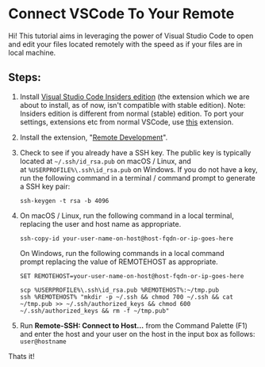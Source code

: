 # Connect VSCode To Your Remote

Hi! This tutorial aims in leveraging the power of Visual Studio Code to open and edit your files located remotely with the speed as if your files are in local machine. 

## Steps:

1. Install [Visual Studio Code Insiders edition](https://code.visualstudio.com/insiders/) (the extension which we are about to install, as of now, isn't compatible with stable edition). Note: Insiders edition is different from normal (stable) edition. To port your settings, extensions etc from normal VSCode, use [this](https://marketplace.visualstudio.com/items?itemName=Shan.code-settings-sync) extension.

2. Install the extension, "[Remote Development](https://marketplace.visualstudio.com/items?itemName=ms-vscode-remote.vscode-remote-extensionpack)".

3. Check to see if you already have a SSH key. The public key is typically located at `~/.ssh/id_rsa.pub` on macOS / Linux, and at `%USERPROFILE%\.ssh\id_rsa.pub` on Windows. If you do not have a key, run the following command in a terminal / command prompt to generate a SSH key pair:  

   `ssh-keygen -t rsa -b 4096`

4. On macOS / Linux, run the following command in a local terminal, replacing the user and host name as appropriate.  

    `ssh-copy-id your-user-name-on-host@host-fqdn-or-ip-goes-here`

    On Windows, run the following commands in a local command prompt replacing the value of REMOTEHOST as appropriate.

    ```
    SET REMOTEHOST=your-user-name-on-host@host-fqdn-or-ip-goes-here

    scp %USERPROFILE%\.ssh\id_rsa.pub %REMOTEHOST%:~/tmp.pub
    ssh %REMOTEHOST% "mkdir -p ~/.ssh && chmod 700 ~/.ssh && cat ~/tmp.pub >> ~/.ssh/authorized_keys && chmod 600 ~/.ssh/authorized_keys && rm -f ~/tmp.pub"
    ```

5. Run **Remote-SSH: Connect to Host...** from the Command Palette (F1) and enter the host and your user on the host in the input box as follows: `user@hostname`

Thats it!